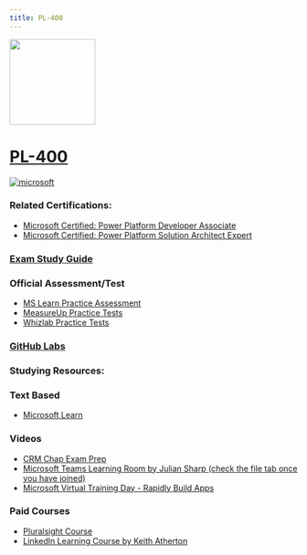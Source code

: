 ```yaml
---
title: PL-400
---
```


<img src="/pl-400.png" width="150" height="150">

# [PL-400](https://learn.microsoft.com/certifications/exams/pl-400)

<a href='https://learn.microsoft.com/en-us/certifications/browse/?type=role-based&levels=intermediate' target="_blank"><img alt='microsoft' src='https://img.shields.io/badge/associate-100000?style=for-the-badge&logo=microsoft&logoColor=white&labelColor=0078D4&color=212221'/></a> 

### Related Certifications:
- [Microsoft Certified: Power Platform Developer Associate](https://learn.microsoft.com/en-us/certifications/power-platform-developer-associate)
- [Microsoft Certified: Power Platform Solution Architect Expert](https://learn.microsoft.com/en-us/certifications/power-platform-solution-architect-expert)

### [Exam Study Guide](https://aka.ms/pl400-studyguide)

### Official Assessment/Test
- [MS Learn Practice Assessment](https://learn.microsoft.com/certifications/exams/pl-400/practice/assessment?assessment-type=practice&assessmentId=66)
- [MeasureUp Practice Tests](https://www.measureup.com/microsoft-practice-test-pl-400-microsoft-power-platform-developer.html)
- [Whizlab Practice Tests](https://www.whizlabs.com/microsoft-power-platform-developer-pl400/)

### [GitHub Labs](https://github.com/MicrosoftLearning/PL-400_Microsoft-Power-Platform-Developer/tree/master/Instructions/Labs)

### Studying Resources:

### Text Based
- [Microsoft Learn](https://learn.microsoft.com/certifications/exams/pl-400)
### Videos
- [CRM Chap Exam Prep](https://youtube.com/playlist?list=PLAuip8FYPopS-eY6AbOBNBzA4XM0g2a6b)
- [Microsoft Teams Learning Room by Julian Sharp (check the file tab once you have joined)](https://teams.microsoft.com/l/channel/19%3af47f5a017e9e44beb9340dfd21ac99ae%40thread.tacv2/Certification%2520Study%2520Groups?groupId=96c164d4-8ab0-400c-8f12-afeb32486a60&tenantId=b4c9f32e-da17-4ded-9c95-ce9da38f25d9)
- [Microsoft Virtual Training Day - Rapidly Build Apps](https://events.microsoft.com/en-us/allevents/?language=English&clientTimeZone=1&search=Microsoft%20Power%20Platform%20Virtual%20Training%20Day:%20Rapidly%20Build%20Apps)
### Paid Courses
- [Pluralsight Course](https://www.pluralsight.com/paths/microsoft-power-platform-developer-pl-400)
- [LinkedIn Learning Course by Keith Atherton](https://www.linkedin.com/learning/cert-prep-power-platform-developer-associate-pl-400)

